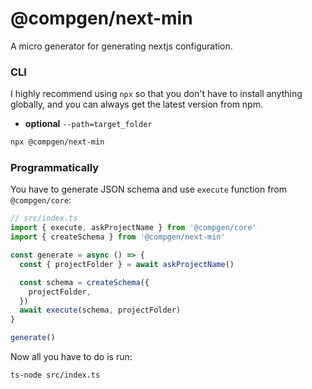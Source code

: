 # @compgen/next-min

A micro generator for generating nextjs configuration.

### CLI

I highly recommend using `npx` so that you don't have to install anything globally, and you can always get the latest version from npm.

- **optional** `--path=target_folder`

```bash
npx @compgen/next-min
```

### Programmatically

You have to generate JSON schema and use `execute` function from `@compgen/core`:

```ts
// src/index.ts
import { execute, askProjectName } from '@compgen/core'
import { createSchema } from '@compgen/next-min'

const generate = async () => {
  const { projectFolder } = await askProjectName()

  const schema = createSchema({
    projectFolder,
  })
  await execute(schema, projectFolder)
}

generate()
```

Now all you have to do is run:

```
ts-node src/index.ts
```
